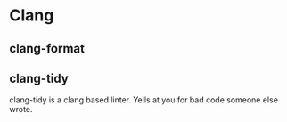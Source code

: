 # Clang

## clang-format

## clang-tidy
clang-tidy is a clang based linter. Yells at you for bad code someone else wrote.



